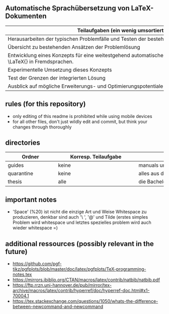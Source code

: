 ## Automatische Sprachübersetzung von LaTeX-Dokumenten
| <div style="width:90vw">Teilaufgaben (ein wenig umsortiert und umformuliert)</div> |
|---|
| Herausarbeiten der typischen Problemfälle und Testen der bestehenden Ansätze an diesen Problemfällen |
| Übersicht zu bestehenden Ansätzen der Problemlösung |
| Entwicklung eines Konzepts für eine weitestgehend automatische Überset-zung mathematischer Texte in \LaTeX{} in Fremdsprachen. |
| Experimentelle Umsetzung dieses Konzepts |
| Test der Grenzen der integrierten Lösung |
| Ausblick auf mögliche Erweiterungs- und Optimierungspotentiale |

## rules (for this repository)
- only editing of this readme is prohibited while using mobile devices
- for all other files, don't just wildly edit and commit, but think your changes through thoroughly

## directories
| <div style="width:15vw">Ordner</div> | <div style="width:25vw">Korresp. Teilaufgabe</div> | <div style="width:48vw">Inhalte</div> |
| --- | --- | --- |
| guides | keine | manuals und tutorials |
| quarantine | keine | alles aus dem alten GitHub landet immer zunächst hier |
| thesis | alle | die Bachelorarbeit (TeX) |

## important notes
- 'Space' (%20) ist nicht die einzige Art und Weise Whitespace zu produzieren, denkbar sind auch '\ ', '\@' und Tilde (erstes simples Problem wird whitespace und letztes spezielles problem wird auch wieder whitespace =)

## additional ressources (possibly relevant in the future)
- https://github.com/pgf-tikz/pgfplots/blob/master/doc/latex/pgfplots/TeX-programming-notes.tex
- https://mirrors.ibiblio.org/CTAN/macros/latex/contrib/natbib/natbib.pdf
- https://ftp.rrzn.uni-hannover.de/pub/mirror/tex-archive/macros/latex/contrib/hyperref/doc/hyperref-doc.html#x1-70004.1
- https://tex.stackexchange.com/questions/1050/whats-the-difference-between-newcommand-and-newcommand